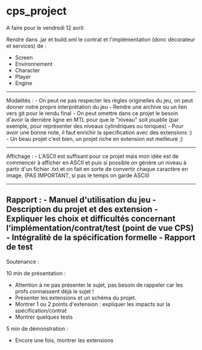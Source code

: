 # cps_project

A faire pour le vendredi 12 avril:

Rendre dans .jar et build.xml le contrat et l'implémentation (donc décorateur et services) de :

- Screen
- Environnement
- Character
- Player
- Engine

----------------------------------------------------------------------------------------------
Modalités :
    - On peut ne pas respecter les règles originelles du jeu, on peut donner notre propre interprétation du jeu
    - Rendre une archive ou un lien vers git pour le rendu final
    - On peut omettre dans ce projet le besoin d'avoir la dernière ligne en MTL pour que le "niveau" soit jouable (par exemple, pour représenter des niveaux cylindriques ou toriques)
    - Pour avoir une bonne note, il faut enrichir la specification avec des extensions :)
    - Un beau projet c'est bien, un projet riche en extension est meilleure ;)
    
 ----------------------------------------------------------------------------------------------
 Affichage :
    - L'ASCII est suffisant pour ce projet mais mon idée est de commencer à afficher en ASCII et puis si possible on génère un niveau à partir d'un fichier .txt et on fait en sorte de convertir chaque caractère en image. (PAS IMPORTANT, si pas le temps on garde ASCII)
    

----------------------------------------------------------------------------------------------
Rapport :
    - Manuel d'utilisation du jeu
    - Description du projet et des extension
    - Expliquer les choix et difficultés concernant l'implémentation/contrat/test (point de vue CPS)
    - Intégralité de la spécification formelle
    - Rapport de test
----------------------------------------------------------------------------------------------
Soutenance : 

10 min de présentation : 
   - Attention à ne pas présenter le sujet, pas besoin de rappeler car les profs connaissent déjà le sujet !
   - Présenter les extensions et un schéma du projet. 
   - Montrer 1 ou 2 points d'extension : expliquer les impacts sur la spécification/contrat
   - Montrer quelques tests
   
5 min de démonstration : 
   - Encore une fois, montrer les extensions

